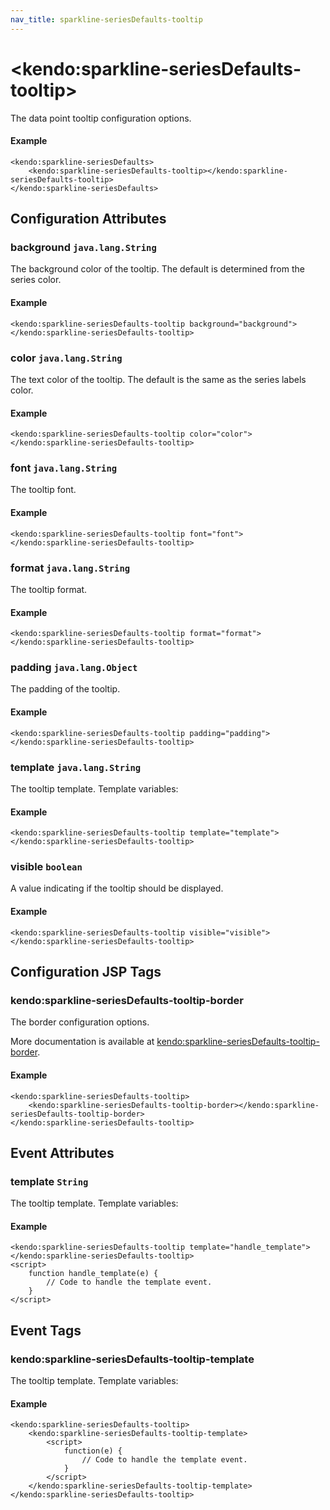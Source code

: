 ```yaml
---
nav_title: sparkline-seriesDefaults-tooltip
---
```


# \<kendo:sparkline-seriesDefaults-tooltip\>

The data point tooltip configuration options.

#### Example
    <kendo:sparkline-seriesDefaults>
        <kendo:sparkline-seriesDefaults-tooltip></kendo:sparkline-seriesDefaults-tooltip>
    </kendo:sparkline-seriesDefaults>

## Configuration Attributes

### background `java.lang.String`

The background color of the tooltip. The default is determined from the series color.

#### Example
    <kendo:sparkline-seriesDefaults-tooltip background="background">
    </kendo:sparkline-seriesDefaults-tooltip>

### color `java.lang.String`

The text color of the tooltip. The default is the same as the series labels color.

#### Example
    <kendo:sparkline-seriesDefaults-tooltip color="color">
    </kendo:sparkline-seriesDefaults-tooltip>

### font `java.lang.String`

The tooltip font.

#### Example
    <kendo:sparkline-seriesDefaults-tooltip font="font">
    </kendo:sparkline-seriesDefaults-tooltip>

### format `java.lang.String`

The tooltip format.

#### Example
    <kendo:sparkline-seriesDefaults-tooltip format="format">
    </kendo:sparkline-seriesDefaults-tooltip>

### padding `java.lang.Object`

The padding of the tooltip.

#### Example
    <kendo:sparkline-seriesDefaults-tooltip padding="padding">
    </kendo:sparkline-seriesDefaults-tooltip>

### template `java.lang.String`

The tooltip template.
Template variables:

#### Example
    <kendo:sparkline-seriesDefaults-tooltip template="template">
    </kendo:sparkline-seriesDefaults-tooltip>

### visible `boolean`

A value indicating if the tooltip should be displayed.

#### Example
    <kendo:sparkline-seriesDefaults-tooltip visible="visible">
    </kendo:sparkline-seriesDefaults-tooltip>


##  Configuration JSP Tags

### kendo:sparkline-seriesDefaults-tooltip-border

The border configuration options.

More documentation is available at [kendo:sparkline-seriesDefaults-tooltip-border](/api/wrappers/jsp/sparkline/seriesdefaults-tooltip-border).

#### Example

    <kendo:sparkline-seriesDefaults-tooltip>
        <kendo:sparkline-seriesDefaults-tooltip-border></kendo:sparkline-seriesDefaults-tooltip-border>
    </kendo:sparkline-seriesDefaults-tooltip>


## Event Attributes

### template `String`

The tooltip template.
Template variables:


#### Example
    <kendo:sparkline-seriesDefaults-tooltip template="handle_template">
    </kendo:sparkline-seriesDefaults-tooltip>
    <script>
        function handle_template(e) {
            // Code to handle the template event.
        }
    </script>

## Event Tags

### kendo:sparkline-seriesDefaults-tooltip-template

The tooltip template.
Template variables:


#### Example
    <kendo:sparkline-seriesDefaults-tooltip>
        <kendo:sparkline-seriesDefaults-tooltip-template>
            <script>
                function(e) {
                    // Code to handle the template event.
                }
            </script>
        </kendo:sparkline-seriesDefaults-tooltip-template>
    </kendo:sparkline-seriesDefaults-tooltip>

